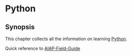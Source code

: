 # Python

## Synopsis

This chapter collects all the information on learning [Python](https://docs.python.org/3/tutorial/index.html).

Quick reference to [AIAP-Field-Guide](https://epoch.aisingapore.org/aiap-field-guide/)


